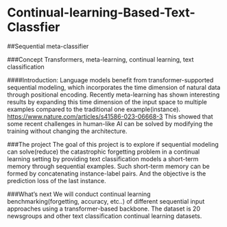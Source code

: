 # Continual-learning-Based-Text-Classfier

##Sequential meta-classifier

###Concept
Transformers, meta-learning, continual learning, text classification

####Introduction: 
Language models benefit from transformer-supported sequential modeling, which incorporates the time dimension of natural data through positional encoding. Recently meta-learning has shown interesting results by expanding this time dimension of the input space to multiple examples compared to the traditional one example(instance). 
https://www.nature.com/articles/s41586-023-06668-3
This showed that some recent challenges in human-like AI can be solved by modifying the training without changing the architecture. 
 
###The project
The goal of this project is to explore if sequential modeling can solve(reduce) the catastrophic forgetting problem in a continual learning setting by providing text classification models a short-term memory through sequential examples. Such short-term memory can be formed by concatenating instance-label pairs. And the objective is the prediction loss of the last instance. 

###What’s next
We will conduct continual learning benchmarking(forgetting, accuracy, etc..) of different sequential input approaches using a transformer-based backbone. The dataset is 20 newsgroups and other text classification continual learning datasets.
